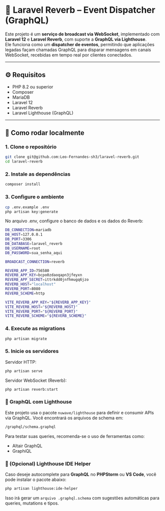 # 🔄 Laravel Reverb – Event Dispatcher (GraphQL)

Este projeto é um **serviço de broadcast via WebSocket**, implementado com **Laravel 12** e **Laravel Reverb**, com suporte a **GraphQL via Lighthouse**.  
Ele funciona como um **dispatcher de eventos**, permitindo que aplicações legadas façam chamadas GraphQL para disparar mensagens em canais WebSocket, recebidas em tempo real por clientes conectados.

---

## ⚙️ Requisitos

- PHP 8.2 ou superior
- Composer
- MariaDB
- Laravel 12
- Laravel Reverb
- Laravel Lighthouse (GraphQL)

---

## 🚀 Como rodar localmente

### 1. Clone o repositório

```bash
git clone git@github.com:Leo-Fernandes-sh3/laravel-reverb.git
cd laravel-reverb
```

### 2. Instale as dependências

```bash
composer install
```

### 3. Configure o ambiente

```bash
cp .env.example .env
php artisan key:generate
```
No arquivo .env, configure o banco de dados e os dados do Reverb:

```bash
DB_CONNECTION=mariadb
DB_HOST=127.0.0.1
DB_PORT=3306
DB_DATABASE=laravel_reverb
DB_USERNAME=root
DB_PASSWORD=sua_senha_aqui

BROADCAST_CONNECTION=reverb

REVERB_APP_ID=756580
REVERB_APP_KEY=bcpo0zdaoqapn3jfeyxn
REVERB_APP_SECRET=ittrkdd0jnfhmugq6jzo
REVERB_HOST="localhost"
REVERB_PORT=8080
REVERB_SCHEME=http

VITE_REVERB_APP_KEY="${REVERB_APP_KEY}"
VITE_REVERB_HOST="${REVERB_HOST}"
VITE_REVERB_PORT="${REVERB_PORT}"
VITE_REVERB_SCHEME="${REVERB_SCHEME}"
```

### 4. Execute as migrations

```bash
php artisan migrate
```

### 5. Inicie os servidores

Servidor HTTP:
```bash
php artisan serve
```

Servidor WebSocket (Reverb):
```bash
php artisan reverb:start
```

### 🧠 GraphQL com Lighthouse
Este projeto usa o pacote `nuwave/lighthouse` para definir e consumir APIs via GraphQL.
Você encontrará os arquivos de schema em:

```bash
/graphql/schema.graphql
```

Para testar suas queries, recomenda-se o uso de ferramentas como:
- Altair GraphQL
- GraphiQL

### 🧩 (Opcional) Lighthouse IDE Helper
Caso deseje autocomplete para **GraphQL** no **PHPStorm** ou **VS Code**, você pode instalar o pacote abaixo:

```bash
php artisan lighthouse:ide-helper
```
Isso irá gerar um `arquivo .graphql.schema` com sugestões automáticas para queries, mutations e tipos.

